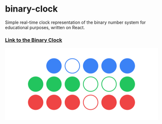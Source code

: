 # binary-clock

Simple real-time clock representation of the binary number system for educational purposes, written on React.

### [Link to the Binary Clock](https://bohdancho.github.io/binary-clock)

![](./screenshot.png)
